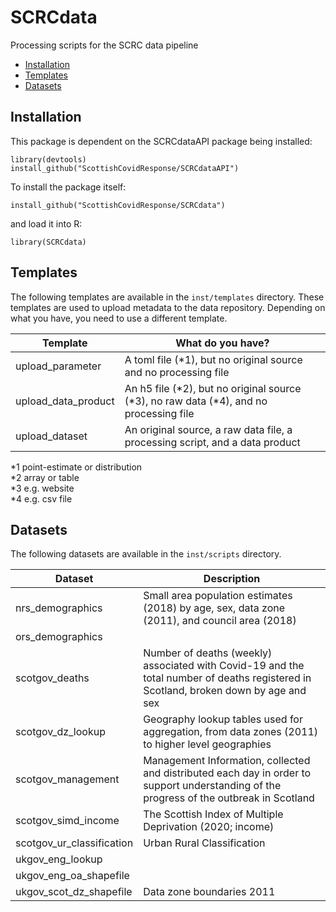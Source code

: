 # SCRCdata

Processing scripts for the SCRC data pipeline

* [Installation](#installation)
* [Templates](#templates)
* [Datasets](#datasets)



## Installation

This package is dependent on the SCRCdataAPI package being installed:

```{r}
library(devtools)
install_github("ScottishCovidResponse/SCRCdataAPI")
```

To install the package itself:

```{r}
install_github("ScottishCovidResponse/SCRCdata")
```

and load it into R:

```{r}
library(SCRCdata)
```


## Templates

The following templates are available in the `inst/templates` directory. These templates are used to upload metadata to the data repository. Depending on what you have, you need to use a different template.

| Template                  | What do you have?                                                                            | 
| ---                       | ---                                                                                          |
| upload_parameter          | A toml file (\*1), but no original source and no processing file                             |
| upload_data_product       | An h5 file (\*2), but no original source (\*3), no raw data (\*4), and no processing file    |
| upload_dataset            | An original source, a raw data file, a processing script, and a data product                 |

\*1 point-estimate or distribution  
\*2 array or table  
\*3 e.g. website  
\*4 e.g. csv file  


## Datasets

The following datasets are available in the `inst/scripts` directory.

| Dataset                   | Description                                    |
| ---                       | ---                                            |
| nrs_demographics          | Small area population estimates (2018) by age, sex, data zone (2011), and council area (2018) |
| ors_demographics          |                                                |
| scotgov_deaths            | Number of deaths (weekly) associated with Covid-19 and the total number of deaths registered in Scotland, broken down by age and sex |
| scotgov_dz_lookup         | Geography lookup tables used for aggregation, from data zones (2011) to higher level geographies |
| scotgov_management        | Management Information, collected and distributed each day in order to support understanding of the progress of the outbreak in Scotland |
| scotgov_simd_income       | The Scottish Index of Multiple Deprivation (2020; income) |
| scotgov_ur_classification | Urban Rural Classification                     |
| ukgov_eng_lookup          |                                                |
| ukgov_eng_oa_shapefile    |                                                |
| ukgov_scot_dz_shapefile   | Data zone boundaries 2011                      |
